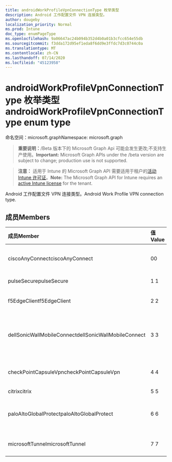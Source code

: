 ```yaml
---
title: androidWorkProfileVpnConnectionType 枚举类型
description: Android 工作配置文件 VPN 连接类型。
author: dougeby
localization_priority: Normal
ms.prod: Intune
doc_type: enumPageType
ms.openlocfilehash: 9a06647ac24b094b352d4b0a01b3cfcc654e55db
ms.sourcegitcommit: f3dda172d95ef1eda8f6dd9e3ffdc7d3c0744c0a
ms.translationtype: MT
ms.contentlocale: zh-CN
ms.lasthandoff: 07/14/2020
ms.locfileid: "45123958"
---
```

# <a name="androidworkprofilevpnconnectiontype-enum-type"></a><span data-ttu-id="24faa-103">androidWorkProfileVpnConnectionType 枚举类型</span><span class="sxs-lookup"><span data-stu-id="24faa-103">androidWorkProfileVpnConnectionType enum type</span></span>

<span data-ttu-id="24faa-104">命名空间：microsoft.graph</span><span class="sxs-lookup"><span data-stu-id="24faa-104">Namespace: microsoft.graph</span></span>

> <span data-ttu-id="24faa-105">**重要说明：**/Beta 版本下的 Microsoft Graph Api 可能会发生更改;不支持生产使用。</span><span class="sxs-lookup"><span data-stu-id="24faa-105">**Important:** Microsoft Graph APIs under the /beta version are subject to change; production use is not supported.</span></span>

> <span data-ttu-id="24faa-106">**注意：** 适用于 Intune 的 Microsoft Graph API 需要适用于租户的[活动 Intune 许可证](https://go.microsoft.com/fwlink/?linkid=839381)。</span><span class="sxs-lookup"><span data-stu-id="24faa-106">**Note:** The Microsoft Graph API for Intune requires an [active Intune license](https://go.microsoft.com/fwlink/?linkid=839381) for the tenant.</span></span>

<span data-ttu-id="24faa-107">Android 工作配置文件 VPN 连接类型。</span><span class="sxs-lookup"><span data-stu-id="24faa-107">Android Work Profile VPN connection type.</span></span>

## <a name="members"></a><span data-ttu-id="24faa-108">成员</span><span class="sxs-lookup"><span data-stu-id="24faa-108">Members</span></span>
|<span data-ttu-id="24faa-109">成员</span><span class="sxs-lookup"><span data-stu-id="24faa-109">Member</span></span>|<span data-ttu-id="24faa-110">值</span><span class="sxs-lookup"><span data-stu-id="24faa-110">Value</span></span>|<span data-ttu-id="24faa-111">说明</span><span class="sxs-lookup"><span data-stu-id="24faa-111">Description</span></span>|
|:---|:---|:---|
|<span data-ttu-id="24faa-112">ciscoAnyConnect</span><span class="sxs-lookup"><span data-stu-id="24faa-112">ciscoAnyConnect</span></span>|<span data-ttu-id="24faa-113">0</span><span class="sxs-lookup"><span data-stu-id="24faa-113">0</span></span>|<span data-ttu-id="24faa-114">Cisco AnyConnect。</span><span class="sxs-lookup"><span data-stu-id="24faa-114">Cisco AnyConnect.</span></span>|
|<span data-ttu-id="24faa-115">pulseSecure</span><span class="sxs-lookup"><span data-stu-id="24faa-115">pulseSecure</span></span>|<span data-ttu-id="24faa-116">1 </span><span class="sxs-lookup"><span data-stu-id="24faa-116">1</span></span>|<span data-ttu-id="24faa-117">脉冲安全。</span><span class="sxs-lookup"><span data-stu-id="24faa-117">Pulse Secure.</span></span>|
|<span data-ttu-id="24faa-118">f5EdgeClient</span><span class="sxs-lookup"><span data-stu-id="24faa-118">f5EdgeClient</span></span>|<span data-ttu-id="24faa-119">2 </span><span class="sxs-lookup"><span data-stu-id="24faa-119">2</span></span>|<span data-ttu-id="24faa-120">F5 边缘客户端。</span><span class="sxs-lookup"><span data-stu-id="24faa-120">F5 Edge Client.</span></span>|
|<span data-ttu-id="24faa-121">dellSonicWallMobileConnect</span><span class="sxs-lookup"><span data-stu-id="24faa-121">dellSonicWallMobileConnect</span></span>|<span data-ttu-id="24faa-122">3 </span><span class="sxs-lookup"><span data-stu-id="24faa-122">3</span></span>|<span data-ttu-id="24faa-123">戴尔 SonicWALL 移动连接。</span><span class="sxs-lookup"><span data-stu-id="24faa-123">Dell SonicWALL Mobile Connection.</span></span>|
|<span data-ttu-id="24faa-124">checkPointCapsuleVpn</span><span class="sxs-lookup"><span data-stu-id="24faa-124">checkPointCapsuleVpn</span></span>|<span data-ttu-id="24faa-125">4 </span><span class="sxs-lookup"><span data-stu-id="24faa-125">4</span></span>|<span data-ttu-id="24faa-126">检查点胶囊 VPN。</span><span class="sxs-lookup"><span data-stu-id="24faa-126">Check Point Capsule VPN.</span></span>|
|<span data-ttu-id="24faa-127">citrix</span><span class="sxs-lookup"><span data-stu-id="24faa-127">citrix</span></span>|<span data-ttu-id="24faa-128">5 </span><span class="sxs-lookup"><span data-stu-id="24faa-128">5</span></span>|<span data-ttu-id="24faa-129">Citrix</span><span class="sxs-lookup"><span data-stu-id="24faa-129">Citrix</span></span>|
|<span data-ttu-id="24faa-130">paloAltoGlobalProtect</span><span class="sxs-lookup"><span data-stu-id="24faa-130">paloAltoGlobalProtect</span></span>|<span data-ttu-id="24faa-131">6 </span><span class="sxs-lookup"><span data-stu-id="24faa-131">6</span></span>|<span data-ttu-id="24faa-132">Palo Alto 网络 GlobalProtect。</span><span class="sxs-lookup"><span data-stu-id="24faa-132">Palo Alto Networks GlobalProtect.</span></span>|
|<span data-ttu-id="24faa-133">microsoftTunnel</span><span class="sxs-lookup"><span data-stu-id="24faa-133">microsoftTunnel</span></span>|<span data-ttu-id="24faa-134">7 </span><span class="sxs-lookup"><span data-stu-id="24faa-134">7</span></span>|<span data-ttu-id="24faa-135">Microsoft 隧道。</span><span class="sxs-lookup"><span data-stu-id="24faa-135">Microsoft Tunnel.</span></span>|



